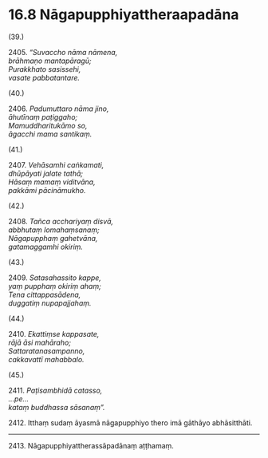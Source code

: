 

# 16.8 Nāgapupphiyattheraapadāna



(39.)

2405\. _“Suvaccho nāma nāmena,_  
_brāhmaṇo mantapāragū;_  
_Purakkhato sasissehi,_  
_vasate pabbatantare._  


(40.)

2406\. _Padumuttaro nāma jino,_  
_āhutīnaṃ paṭiggaho;_  
_Mamuddharitukāmo so,_  
_āgacchi mama santikaṃ._  


(41.)

2407\. _Vehāsamhi caṅkamati,_  
_dhūpāyati jalate tathā;_  
_Hāsaṃ mamaṃ viditvāna,_  
_pakkāmi pācināmukho._  


(42.)

2408\. _Tañca acchariyaṃ disvā,_  
_abbhutaṃ lomahaṃsanaṃ;_  
_Nāgapupphaṃ gahetvāna,_  
_gatamaggamhi okiriṃ._  


(43.)

2409\. _Satasahassito kappe,_  
_yaṃ pupphaṃ okiriṃ ahaṃ;_  
_Tena cittappasādena,_  
_duggatiṃ nupapajjahaṃ._  


(44.)

2410\. _Ekattiṃse kappasate,_  
_rājā āsi mahāraho;_  
_Sattaratanasampanno,_  
_cakkavattī mahabbalo._  


(45.)

2411\. _Paṭisambhidā catasso,_  
_…pe…_  
_kataṃ buddhassa sāsanaṃ”._  


2412\. Itthaṃ sudaṃ āyasmā nāgapupphiyo thero imā gāthāyo abhāsitthāti.

---

2413\. Nāgapupphiyattherassāpadānaṃ aṭṭhamaṃ.





